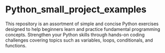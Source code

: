 # Python_small_project_examples
This repository is an assortment of simple and concise Python exercises designed to help beginners learn and practice fundamental programming concepts. Strengthen your Python skills through hands-on coding challenges covering topics such as variables, loops, conditionals, and functions. 

